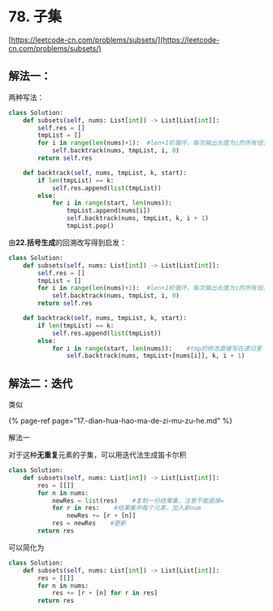 # 78. 子集

[https://leetcode-cn.com/problems/subsets/](https://leetcode-cn.com/problems/subsets/)

## 解法一：

两种写法：

```python
class Solution:
    def subsets(self, nums: List[int]) -> List[List[int]]:
        self.res = []
        tmpList = []
        for i in range(len(nums)+1):  #len+1轮循环，每次输出长度为i的所有组合
            self.backtrack(nums, tmpList, i, 0)
        return self.res

    def backtrack(self, nums, tmpList, k, start):
        if len(tmpList) == k:
            self.res.append(list(tmpList))
        else:
            for i in range(start, len(nums)):
                tmpList.append(nums[i])
                self.backtrack(nums, tmpList, k, i + 1)
                tmpList.pop()
```

由**22.括号生成**的回溯改写得到启发：

```python
class Solution:
    def subsets(self, nums: List[int]) -> List[List[int]]:
        self.res = []
        tmpList = []
        for i in range(len(nums)+1):  #len+1轮循环，每次输出长度为i的所有组合
            self.backtrack(nums, tmpList, i, 0)
        return self.res

    def backtrack(self, nums, tmpList, k, start):
        if len(tmpList) == k:
            self.res.append(list(tmpList))
        else:
            for i in range(start, len(nums)):    #tmp的修改直接写在递归里
                self.backtrack(nums, tmpList+[nums[i]], k, i + 1)
```

## 解法二：迭代

类似

{% page-ref page="17.-dian-hua-hao-ma-de-zi-mu-zu-he.md" %}

解法一

对于这种**无重复**元素的子集，可以用迭代法生成笛卡尔积

```python
class Solution:
    def subsets(self, nums: List[int]) -> List[List[int]]:
        res = [[]]
        for n in nums:
            newRes = list(res)    #复制一份结果集，注意不能直接=
            for r in res:    #结果集中每个元素，加入新num
                newRes += [r + [n]]
            res = newRes    #更新
        return res
```

可以简化为

```python
class Solution:
    def subsets(self, nums: List[int]) -> List[List[int]]:
        res = [[]]
        for n in nums:
            res += [r + [n] for r in res]
        return res
```

